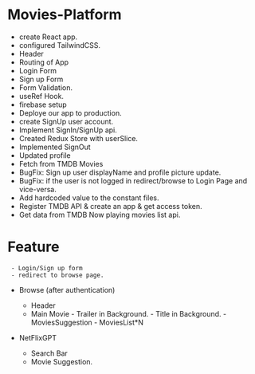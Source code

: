 
# Movies-Platform

- create React app.
- configured TailwindCSS.
- Header
- Routing of App
- Login Form
- Sign up Form
- Form Validation.
- useRef Hook.
- firebase setup
- Deploye our app to production.
- create SignUp user account.
- Implement SignIn/SignUp api.
- Created Redux Store with userSlice.
- Implemented SignOut 
- Updated profile
- Fetch from TMDB Movies
- BugFix: Sign up user displayName and profile picture update.
- BugFix: if the user is not logged in redirect/browse to Login Page and vice-versa.
- Add hardcoded value to the constant files.
- Register TMDB API & create an app & get access token.
- Get data from TMDB Now playing movies list api.

 



# Feature

     - Login/Sign up form
     - redirect to browse page.
 
- Browse (after authentication)
    - Header
    - Main Movie
           - Trailer in Background.
           - Title in Background.
           - MoviesSuggestion
                   - MoviesList*N

- NetFlixGPT
     - Search Bar
     - Movie Suggestion.
